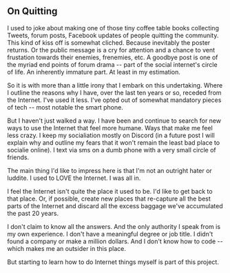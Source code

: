 ## On Quitting

I used to joke about making one of those tiny coffee table books collecting Tweets, forum posts, Facebook updates of people quitting the community. This kind of kiss off is somewhat cliched. Because inevitably the poster returns. Or the public message is a cry for attention and a chance to vent frustation towards their enemies, frenemies, etc. A goodbye post is one of the myriad end points of forum drama -- part of the social internet's circle of life. An inherently immature part. At least in my estimation.

So it is with more than a little irony that I embark on this undertaking. Where I outline the reasons why I have, over the last ten years or so, receded from the Internet. I've used it less. I've opted out of somewhat mandatory pieces of tech -- most notable the smart phone.

But I haven't just walked a way. I have been and continue to search for new ways to use the Internet that feel more humane. Ways that make me feel less crazy. I keep my socialiation mostly on Discord (in a future post I will explain why and outline my fears that it won't remain the least bad place to socialie online). I text via sms on a dumb phone with a very small circle of friends. 

The main thing I'd like to impress here is that I'm not an outright hater or luddite. I used to LOVE the Internet. I was all in. 

I feel the Internet isn't quite the place it used to be. I'd like to get back to that place. Or, if possible, create new places that re-capture all the best parts of the Internet and discard all the excess baggage we've accumulated the past 20 years. 

I don't claim to know all the answers. And the only authority I speak from is my own experience. I don't have a meaningful degree or job title. I didn't found a company or make a million dollars. And I don't know how to code -- which makes me an outsider in this place. 

But starting to learn how to do Internet things myself is part of this project. 
